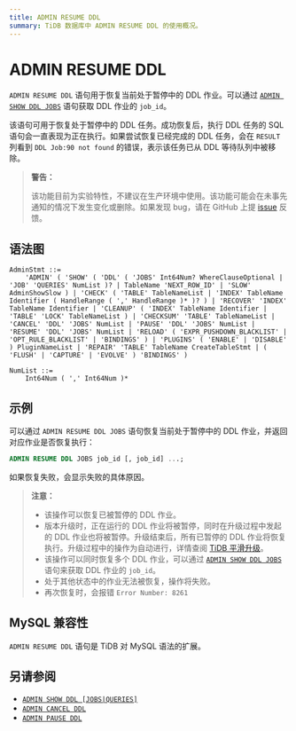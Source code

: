 ```yaml
---
title: ADMIN RESUME DDL
summary: TiDB 数据库中 ADMIN RESUME DDL 的使用概况。
---
```


# ADMIN RESUME DDL

`ADMIN RESUME DDL` 语句用于恢复当前处于暂停中的 DDL 作业。可以通过 [`ADMIN SHOW DDL JOBS`](/sql-statements/sql-statement-admin-show-ddl.md) 语句获取 DDL 作业的 `job_id`。

该语句可用于恢复处于暂停中的 DDL 任务。成功恢复后，执行 DDL 任务的 SQL 语句会一直表现为正在执行。如果尝试恢复已经完成的 DDL 任务，会在 `RESULT` 列看到 `DDL Job:90 not found` 的错误，表示该任务已从 DDL 等待队列中被移除。

> **警告：**
>
> 该功能目前为实验特性，不建议在生产环境中使用。该功能可能会在未事先通知的情况下发生变化或删除。如果发现 bug，请在 GitHub 上提 [issue](https://github.com/pingcap/tidb/issues) 反馈。

## 语法图

```ebnf+diagram
AdminStmt ::=
    'ADMIN' ( 'SHOW' ( 'DDL' ( 'JOBS' Int64Num? WhereClauseOptional | 'JOB' 'QUERIES' NumList )? | TableName 'NEXT_ROW_ID' | 'SLOW' AdminShowSlow ) | 'CHECK' ( 'TABLE' TableNameList | 'INDEX' TableName Identifier ( HandleRange ( ',' HandleRange )* )? ) | 'RECOVER' 'INDEX' TableName Identifier | 'CLEANUP' ( 'INDEX' TableName Identifier | 'TABLE' 'LOCK' TableNameList ) | 'CHECKSUM' 'TABLE' TableNameList | 'CANCEL' 'DDL' 'JOBS' NumList | 'PAUSE' 'DDL' 'JOBS' NumList | 'RESUME' 'DDL' 'JOBS' NumList | 'RELOAD' ( 'EXPR_PUSHDOWN_BLACKLIST' | 'OPT_RULE_BLACKLIST' | 'BINDINGS' ) | 'PLUGINS' ( 'ENABLE' | 'DISABLE' ) PluginNameList | 'REPAIR' 'TABLE' TableName CreateTableStmt | ( 'FLUSH' | 'CAPTURE' | 'EVOLVE' ) 'BINDINGS' )

NumList ::=
    Int64Num ( ',' Int64Num )*
```

## 示例

可以通过 `ADMIN RESUME DDL JOBS` 语句恢复当前处于暂停中的 DDL 作业，并返回对应作业是否恢复执行：

```sql
ADMIN RESUME DDL JOBS job_id [, job_id] ...;
```

如果恢复失败，会显示失败的具体原因。

> **注意：**
>
> + 该操作可以恢复已被暂停的 DDL 作业。
> + 版本升级时，正在运行的 DDL 作业将被暂停，同时在升级过程中发起的 DDL 作业也将被暂停。升级结束后，所有已暂停的 DDL 作业将恢复执行。升级过程中的操作为自动进行，详情查阅 [TiDB 平滑升级](/smooth-upgrade-tidb.md)。
> + 该操作可以同时恢复多个 DDL 作业，可以通过 [`ADMIN SHOW DDL JOBS`](/sql-statements/sql-statement-admin-show-ddl.md) 语句来获取 DDL 作业的 `job_id`。
> + 处于其他状态中的作业无法被恢复，操作将失败。
> + 再次恢复时，会报错 `Error Number: 8261`

## MySQL 兼容性

`ADMIN RESUME DDL` 语句是 TiDB 对 MySQL 语法的扩展。

## 另请参阅

* [`ADMIN SHOW DDL [JOBS|QUERIES]`](/sql-statements/sql-statement-admin-show-ddl.md)
* [`ADMIN CANCEL DDL`](/sql-statements/sql-statement-admin-cancel-ddl.md)
* [`ADMIN PAUSE DDL`](/sql-statements/sql-statement-admin-pause-ddl.md)
